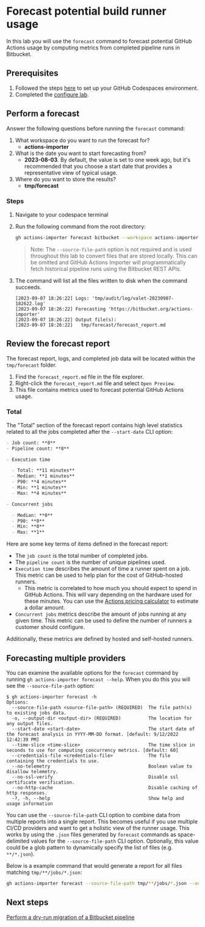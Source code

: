# Forecast potential build runner usage

In this lab you will use the `forecast` command to forecast potential GitHub Actions usage by computing metrics from completed pipeline runs in Bitbucket.

## Prerequisites

1. Followed the steps [here](./readme.md#configure-your-codespace) to set up your GitHub Codespaces environment.
2. Completed the [configure lab](./1-configure.md#configuring-credentials).

## Perform a forecast

Answer the following questions before running the `forecast` command:

1. What workspace do you want to run the forecast for?
    - **actions-importer**
2. What is the date you want to start forecasting from?
    - **2023-08-03**. By default, the value is set to one week ago, but it's recommended that you choose a start date that provides a representative view of typical usage.
3. Where do you want to store the results?
    - **tmp/forecast**

### Steps

1. Navigate to your codespace terminal
2. Run the following command from the root directory:

    ```bash
    gh actions-importer forecast bitbucket --workspace actions-importer --start-date 2023-08-03 --output-dir tmp/forecast --source-file-path bitbucket/**/source_files/*.json
    ```
    > Note: The `--source-file-path` option is not required and is used throughout this lab to convert files that are stored locally. This can be omitted and GitHub Actions Importer will programmatically fetch historical pipeline runs using the Bitbucket REST APIs.

3. The command will list all the files written to disk when the command succeeds.
    ```console
    [2023-09-07 18:26:22] Logs: 'tmp/audit/log/valet-20230907-182622.log'
    [2023-09-07 18:26:22] Forecasting 'https://bitbucket.org/actions-importer'
    [2023-09-07 18:26:22] Output file(s):                                           
    [2023-09-07 18:26:22]   tmp/forecast/forecast_report.md
    ```
## Review the forecast report

The forecast report, logs, and completed job data will be located within the `tmp/forecast` folder.

1. Find the `forecast_report.md` file in the file explorer.
2. Right-click the `forecast_report.md` file and select `Open Preview`.
3. This file contains metrics used to forecast potential GitHub Actions usage.

### Total

The "Total" section of the forecast report contains high level statistics related to all the jobs completed after the `--start-date` CLI option:

```md
- Job count: **8**
- Pipeline count: **8**

- Execution time

  - Total: **11 minutes**
  - Median: **1 minutes**
  - P90: **4 minutes**
  - Min: **1 minutes**
  - Max: **4 minutes**

- Concurrent jobs

  - Median: **0**
  - P90: **0**
  - Min: **0**
  - Max: **1**
```

Here are some key terms of items defined in the forecast report:

- The `job count` is the total number of completed jobs.
- The `pipeline count` is the number of unique pipelines used.
- `Execution time` describes the amount of time a runner spent on a job. This metric can be used to help plan for the cost of GitHub-hosted runners.
  - This metric is correlated to how much you should expect to spend in GitHub Actions. This will vary depending on the hardware used for these minutes. You can use the [Actions pricing calculator](https://github.com/pricing/calculator) to estimate a dollar amount.
- `Concurrent jobs` metrics describe the amount of jobs running at any given time. This metric can be used to define the number of runners a customer should configure.

Additionally, these metrics are defined by hosted and self-hosted runners. 

## Forecasting multiple providers

You can examine the available options for the `forecast` command by running `gh actions-importer forecast --help`. When you do this you will see the `--source-file-path` option:

```console
$ gh actions-importer forecast -h
Options:
  --source-file-path <source-file-path> (REQUIRED)  The file path(s) to existing jobs data.
  -o, --output-dir <output-dir> (REQUIRED)          The location for any output files.
  --start-date <start-date>                         The start date of the forecast analysis in YYYY-MM-DD format. [default: 9/12/2022 12:42:39 PM]
  --time-slice <time-slice>                         The time slice in seconds to use for computing concurrency metrics. [default: 60]
  --credentials-file <credentials-file>             The file containing the credentials to use.
  --no-telemetry                                    Boolean value to disallow telemetry.
  --no-ssl-verify                                   Disable ssl certificate verification.
  --no-http-cache                                   Disable caching of http responses.
  -?, -h, --help                                    Show help and usage information
```

You can use the `--source-file-path` CLI option to combine data from multiple reports into a single report. This becomes useful if you use multiple CI/CD providers and want to get a holistic view of the runner usage. This works by using the `.json` files generated by `forecast` commands as space-delimited values for the `--source-file-path` CLI option. Optionally, this value could be a glob pattern to dynamically specify the list of files (e.g. `**/*.json`).

Below is a example command that would generate a report for all files matching `tmp/**/jobs/*.json`:

```bash
gh actions-importer forecast --source-file-path tmp/**/jobs/*.json --output-dir tmp/forecast-combined
```

## Next steps

[Perform a dry-run migration of a Bitbucket pipeline](4-dry-run.md)
